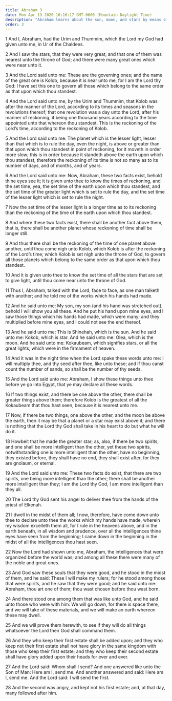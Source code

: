 ```yaml
---
title: Abraham 3
date: Mon Apr 13 2020 16:16:17 GMT-0600 (Mountain Daylight Time)
description: "Abraham learns about the sun, moon, and stars by means of the Urim and Thummim—The Lord reveals to him the eternal nature of spirits—He learns of pre-earth life, foreordination, the Creation, the choosing of a Redeemer, and the second estate of man."
order: 3
---
```


1 And I, Abraham, had the Urim and Thummim, which the Lord my God had given unto me, in Ur of the Chaldees.

2 And I saw the stars, that they were very great, and that one of them was nearest unto the throne of God; and there were many great ones which were near unto it.

3 And the Lord said unto me: These are the governing ones; and the name of the great one is Kolob, because it is near unto me, for I am the Lord thy God: I have set this one to govern all those which belong to the same order as that upon which thou standest.

4 And the Lord said unto me, by the Urim and Thummim, that Kolob was after the manner of the Lord, according to its times and seasons in the revolutions thereof; that one revolution was a day unto the Lord, after his manner of reckoning, it being one thousand years according to the time appointed unto that whereon thou standest. This is the reckoning of the Lord’s time, according to the reckoning of Kolob.

5 And the Lord said unto me: The planet which is the lesser light, lesser than that which is to rule the day, even the night, is above or greater than that upon which thou standest in point of reckoning, for it moveth in order more slow; this is in order because it standeth above the earth upon which thou standest, therefore the reckoning of its time is not so many as to its number of days, and of months, and of years.

6 And the Lord said unto me: Now, Abraham, these two facts exist, behold thine eyes see it; it is given unto thee to know the times of reckoning, and the set time, yea, the set time of the earth upon which thou standest, and the set time of the greater light which is set to rule the day, and the set time of the lesser light which is set to rule the night.

7 Now the set time of the lesser light is a longer time as to its reckoning than the reckoning of the time of the earth upon which thou standest.

8 And where these two facts exist, there shall be another fact above them, that is, there shall be another planet whose reckoning of time shall be longer still.

9 And thus there shall be the reckoning of the time of one planet above another, until thou come nigh unto Kolob, which Kolob is after the reckoning of the Lord’s time; which Kolob is set nigh unto the throne of God, to govern all those planets which belong to the same order as that upon which thou standest.

10 And it is given unto thee to know the set time of all the stars that are set to give light, until thou come near unto the throne of God.

11 Thus I, Abraham, talked with the Lord, face to face, as one man talketh with another; and he told me of the works which his hands had made.

12 And he said unto me: My son, my son (and his hand was stretched out), behold I will show you all these. And he put his hand upon mine eyes, and I saw those things which his hands had made, which were many; and they multiplied before mine eyes, and I could not see the end thereof.

13 And he said unto me: This is Shinehah, which is the sun. And he said unto me: Kokob, which is star. And he said unto me: Olea, which is the moon. And he said unto me: Kokaubeam, which signifies stars, or all the great lights, which were in the firmament of heaven.

14 And it was in the night time when the Lord spake these words unto me: I will multiply thee, and thy seed after thee, like unto these; and if thou canst count the number of sands, so shall be the number of thy seeds.

15 And the Lord said unto me: Abraham, I show these things unto thee before ye go into Egypt, that ye may declare all these words.

16 If two things exist, and there be one above the other, there shall be greater things above them; therefore Kolob is the greatest of all the Kokaubeam that thou hast seen, because it is nearest unto me.

17 Now, if there be two things, one above the other, and the moon be above the earth, then it may be that a planet or a star may exist above it; and there is nothing that the Lord thy God shall take in his heart to do but what he will do it.

18 Howbeit that he made the greater star; as, also, if there be two spirits, and one shall be more intelligent than the other, yet these two spirits, notwithstanding one is more intelligent than the other, have no beginning; they existed before, they shall have no end, they shall exist after, for they are gnolaum, or eternal.

19 And the Lord said unto me: These two facts do exist, that there are two spirits, one being more intelligent than the other; there shall be another more intelligent than they; I am the Lord thy God, I am more intelligent than they all.

20 The Lord thy God sent his angel to deliver thee from the hands of the priest of Elkenah.

21 I dwell in the midst of them all; I now, therefore, have come down unto thee to declare unto thee the works which my hands have made, wherein my wisdom excelleth them all, for I rule in the heavens above, and in the earth beneath, in all wisdom and prudence, over all the intelligences thine eyes have seen from the beginning; I came down in the beginning in the midst of all the intelligences thou hast seen.

22 Now the Lord had shown unto me, Abraham, the intelligences that were organized before the world was; and among all these there were many of the noble and great ones.

23 And God saw these souls that they were good, and he stood in the midst of them, and he said: These I will make my rulers; for he stood among those that were spirits, and he saw that they were good; and he said unto me: Abraham, thou art one of them; thou wast chosen before thou wast born.

24 And there stood one among them that was like unto God, and he said unto those who were with him: We will go down, for there is space there, and we will take of these materials, and we will make an earth whereon these may dwell.

25 And we will prove them herewith, to see if they will do all things whatsoever the Lord their God shall command them.

26 And they who keep their first estate shall be added upon; and they who keep not their first estate shall not have glory in the same kingdom with those who keep their first estate; and they who keep their second estate shall have glory added upon their heads for ever and ever.

27 And the Lord said: Whom shall I send? And one answered like unto the Son of Man: Here am I, send me. And another answered and said: Here am I, send me. And the Lord said: I will send the first.

28 And the second was angry, and kept not his first estate; and, at that day, many followed after him.
